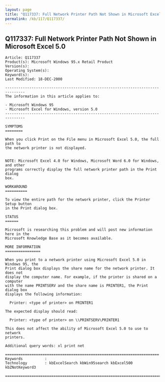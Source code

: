 ```yaml
---
layout: page
title: "Q117337: Full Network Printer Path Not Shown in Microsoft Excel 5.0"
permalink: /kb/117/Q117337/
---
```


## Q117337: Full Network Printer Path Not Shown in Microsoft Excel 5.0

	Article: Q117337
	Product(s): Microsoft Windows 95.x Retail Product
	Version(s): 
	Operating System(s): 
	Keyword(s): 
	Last Modified: 18-DEC-2000
	
	-------------------------------------------------------------------------------
	The information in this article applies to:
	
	- Microsoft Windows 95 
	- Microsoft Excel for Windows, version 5.0 
	-------------------------------------------------------------------------------
	
	SYMPTOMS
	========
	
	When you click Print on the File menu in Microsoft Excel 5.0, the full path to
	the network printer is not displayed.
	
	
	NOTE: Microsoft Excel 4.0 for Windows, Microsoft Word 6.0 for Windows, and other
	programs correctly display the full network printer path in the Print dialog
	box.
	
	WORKAROUND
	==========
	
	To view the entire path for the network printer, click the Printer Setup button
	in the Print dialog box.
	
	STATUS
	======
	
	Microsoft is researching this problem and will post new information here in the
	Microsoft Knowledge Base as it becomes available.
	
	MORE INFORMATION
	================
	
	When you print to a network printer using Microsoft Excel 5.0 in Windows 95, the
	Print dialog box displays the share name for the network printer. It does not
	display the computer name. For example, if the printer is shared on a computer
	with the name PRINTSERV and the share name is PRINTER1, the Print dialog box
	displays the following information:
	
	  Printer: <type of printer> on PRINTER1
	
	The expected display should read:
	
	  Printer: <type of printer> on \\PRINTSERV\PRINTER1
	
	This does not affect the ability of Microsoft Excel 5.0 to use to network
	printers.
	
	Additional query words: xl print net
	
	======================================================================
	Keywords          :  
	Technology        : kbExcelSearch kbWin95search kbExcel500 kbZNotKeyword3
	
	=============================================================================
	
